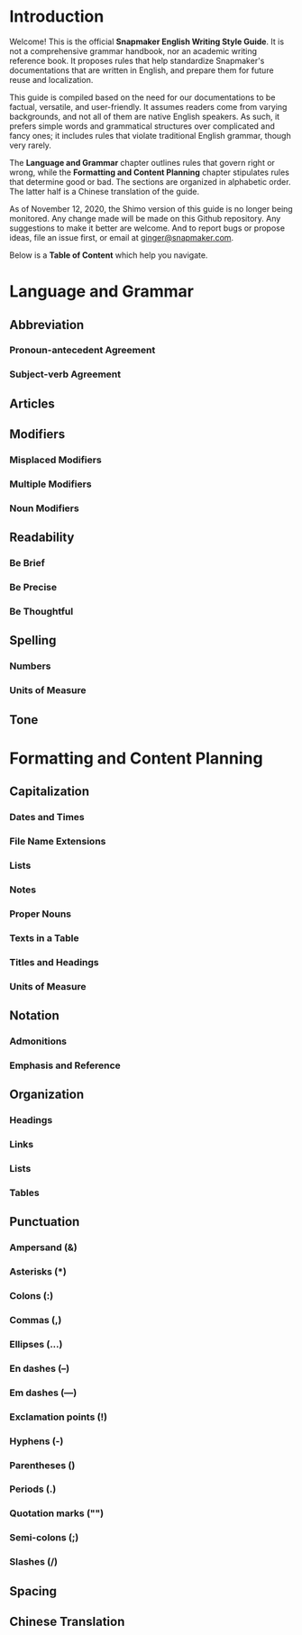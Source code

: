 # Introduction

Welcome! This is the official **Snapmaker English Writing Style Guide**. It is not a comprehensive grammar handbook, nor an academic writing reference book. It proposes rules that help standardize Snapmaker's documentations that are written in English, and prepare them for future reuse and localization. 

This guide is compiled based on the need for our documentations to be factual, versatile, and user-friendly. It assumes readers come from varying backgrounds, and not all of them are native English speakers. As such, it prefers simple words and grammatical structures over complicated and fancy ones; it includes rules that violate traditional English grammar, though very rarely.

The **Language and Grammar** chapter outlines rules that govern right or wrong, while the **Formatting and Content Planning** chapter stipulates rules that determine good or bad. The sections are organized in alphabetic order. The latter half is a Chinese translation of the guide.

As of November 12, 2020, the Shimo version of this guide is no longer being monitored. Any change made will be made on this Github repository. Any suggestions to make it better are welcome. And to report bugs or propose ideas, file an issue first, or email at ginger@snapmaker.com.

Below is a **Table of Content** which help you navigate.

# Language and Grammar
## Abbreviation
### Pronoun-antecedent Agreement
### Subject-verb Agreement

## Articles
## Modifiers
### Misplaced Modifiers
### Multiple Modifiers
### Noun Modifiers

## Readability
### Be Brief
### Be Precise
### Be Thoughtful

## Spelling
### Numbers
### Units of Measure

## Tone

# Formatting and Content Planning

## Capitalization
### Dates and Times
### File Name Extensions
### Lists
### Notes
### Proper Nouns
### Texts in a Table
### Titles and Headings
### Units of Measure

## Notation
### Admonitions
### Emphasis and Reference

## Organization
### Headings
### Links
### Lists
### Tables

## Punctuation
### Ampersand (&)
### Asterisks (\*)
### Colons (:)
### Commas (,)
### Ellipses (...)
### En dashes (–)
### Em dashes (—)
### Exclamation points (!)
### Hyphens (-)
### Parentheses ()
### Periods (.)
### Quotation marks ("")
### Semi-colons (;)
### Slashes (/)

## Spacing

## Chinese Translation

